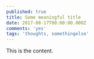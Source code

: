 ```yaml
---
published: true
title: Some meaningful title
date: 2017-08-17T00:00:00.000Z
comments: 'yes'
tags: 'thoughts, somethingelse'
---
```

This is the content. 